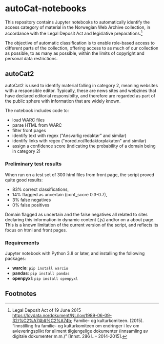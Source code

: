 # autoCat-notebooks
This repository contains Jupyter notebooks to automatically identify the access category of material in the Norwegian Web Archive collection, in accordance with the Legal Deposit Act and legislative preparations.[^1]

The objective of automatic classification is to enable role-based access to different parts of the collection, offering access to as much of our collection as possible, to as many as possible, within the limits of copyright and personal data restrictions.

## autoCat2
autoCat2 is used to identify material falling in category 2, meaning websites with a responsible editor. Typically, these are news sites and webzines that have declared editorial responsibilty, and therefore are regarded as part of the public sphere with information that are widely known.

The notebook includes code to:
- load WARC files
- parse HTML from WARC
- filter front pages
- identify text with regex ("Ansvarlig redaktør" and similar)
- identify links with regex ("nored.no/Redaktorplakaten" and similar)
- assign a confidence score (indicating the probability of a domain being in category 2)

### Preliminary test results
When run on a test set of 300 html files from front page, the script proved quite good results:
- 83% correct classifications,
- 14% flagged as uncertain (conf_score 0.3-0.7),
- 3% false negatives
- 0% false positives

Domain flagged as uncertain and the false negatives all related to sites declaring this information in dynamic content (.js) and/or on a about page. This is a known limitation of the current version of the script, and reflects its focus on html and front pages.

### Requirements
Jupyter notebook with Python 3.8 or later, and installing the following packages:

- **warcio**: `pip install warcio`
- **pandas**: `pip install pandas`
- **openpyxl**: `pip install openpyxl`

## Footnotes
[^1]: Legal Deposit Act of 19 June 2015 https://lovdata.no/dokument/NL/lov/1989-06-09-32/%C2%A74b#%C2%A74b; Familie- og kulturkomiteen. (2015). “Innstilling fra familie- og kulturkomiteen om endringer i lov om avleveringsplikt for allment tilgjengelige dokumenter (innsamling av digitale dokumenter m.m.)” [Innst. 286 L – 2014-2015]. 
